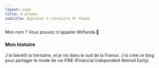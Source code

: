 ```yaml
---
layout: page
title: A propos
subtitle: Apprenez à connaitre Mr Panda
---
```


Mon nom ? Vous pouvez m'appeler MrPanda 🐼

### Mon histoire

J'ai bientôt la trentaine, et je vis dans le sud de la France.
J'ai créé ce blog pour partager le mode de vie FIRE (Financial Independent Retired Early).
